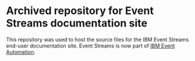 # Archived repository for Event Streams documentation site

This repository was used to host the source files for the IBM Event Streams end-user documentation site. Event Streams is now part of [IBM Event Automation](https://ibm.github.io/event-automation/).
